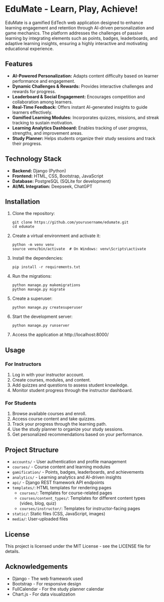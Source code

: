 # EduMate - Learn, Play, Achieve!

EduMate is a gamified EdTech web application designed to enhance learning engagement and retention through AI-driven personalization and game mechanics. The platform addresses the challenges of passive learning by integrating elements such as points, badges, leaderboards, and adaptive learning insights, ensuring a highly interactive and motivating educational experience.

## Features

- **AI-Powered Personalization:** Adapts content difficulty based on learner performance and engagement.
- **Dynamic Challenges & Rewards:** Provides interactive challenges and rewards for progress.
- **Leaderboard & Social Engagement:** Encourages competition and collaboration among learners.
- **Real-Time Feedback:** Offers instant AI-generated insights to guide learners effectively.
- **Gamified Learning Modules:** Incorporates quizzes, missions, and streak tracking to sustain motivation.
- **Learning Analytics Dashboard:** Enables tracking of user progress, strengths, and improvement areas.
- **Study Planner:** Helps students organize their study sessions and track their progress.

## Technology Stack

- **Backend:** Django (Python)
- **Frontend:** HTML, CSS, Bootstrap, JavaScript
- **Database:** PostgreSQL (SQLite for development)
- **AI/ML Integration:** Deepseek, ChatGPT

## Installation

1. Clone the repository:
   ```
   git clone https://github.com/yourusername/edumate.git
   cd edumate
   ```

2. Create a virtual environment and activate it:
   ```
   python -m venv venv
   source venv/bin/activate  # On Windows: venv\Scripts\activate
   ```

3. Install the dependencies:
   ```
   pip install -r requirements.txt
   ```

4. Run the migrations:
   ```
   python manage.py makemigrations
   python manage.py migrate
   ```

5. Create a superuser:
   ```
   python manage.py createsuperuser
   ```

6. Start the development server:
   ```
   python manage.py runserver
   ```

7. Access the application at http://localhost:8000/

## Usage

### For Instructors

1. Log in with your instructor account.
2. Create courses, modules, and content.
3. Add quizzes and questions to assess student knowledge.
4. Monitor student progress through the instructor dashboard.

### For Students

1. Browse available courses and enroll.
2. Access course content and take quizzes.
3. Track your progress through the learning path.
4. Use the study planner to organize your study sessions.
5. Get personalized recommendations based on your performance.

## Project Structure

- `accounts/` - User authentication and profile management
- `courses/` - Course content and learning modules
- `gamification/` - Points, badges, leaderboards, and achievements
- `analytics/` - Learning analytics and AI-driven insights
- `api/` - Django REST framework API endpoints
- `templates/`: HTML templates for rendering pages
  - `courses/`: Templates for course-related pages
  - `courses/content_types/`: Templates for different content types (video, blog, quiz)
  - `courses/instructor/`: Templates for instructor-facing pages
- `static/`: Static files (CSS, JavaScript, images)
- `media/`: User-uploaded files

## License

This project is licensed under the MIT License - see the LICENSE file for details.

## Acknowledgements

- Django - The web framework used
- Bootstrap - For responsive design
- FullCalendar - For the study planner calendar
- Chart.js - For data visualization
